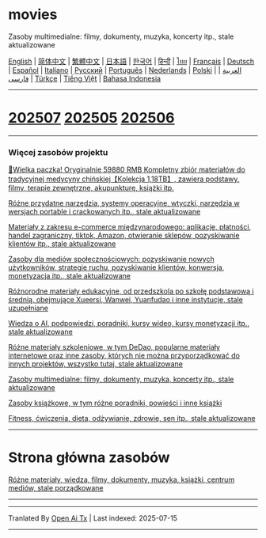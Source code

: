 # movies
Zasoby multimedialne: filmy, dokumenty, muzyka, koncerty itp., stale aktualizowane

[English](https://openaitx.github.io/view.html?user=mswnlz&project=movies&lang=en) | [简体中文](https://openaitx.github.io/view.html?user=mswnlz&project=movies&lang=zh-CN) | [繁體中文](https://openaitx.github.io/view.html?user=mswnlz&project=movies&lang=zh-TW) | [日本語](https://openaitx.github.io/view.html?user=mswnlz&project=movies&lang=ja) | [한국어](https://openaitx.github.io/view.html?user=mswnlz&project=movies&lang=ko) | [हिन्दी](https://openaitx.github.io/view.html?user=mswnlz&project=movies&lang=hi) | [ไทย](https://openaitx.github.io/view.html?user=mswnlz&project=movies&lang=th) | [Français](https://openaitx.github.io/view.html?user=mswnlz&project=movies&lang=fr) | [Deutsch](https://openaitx.github.io/view.html?user=mswnlz&project=movies&lang=de) | [Español](https://openaitx.github.io/view.html?user=mswnlz&project=movies&lang=es) | [Italiano](https://openaitx.github.io/view.html?user=mswnlz&project=movies&lang=it) | [Русский](https://openaitx.github.io/view.html?user=mswnlz&project=movies&lang=ru) | [Português](https://openaitx.github.io/view.html?user=mswnlz&project=movies&lang=pt) | [Nederlands](https://openaitx.github.io/view.html?user=mswnlz&project=movies&lang=nl) | [Polski](https://openaitx.github.io/view.html?user=mswnlz&project=movies&lang=pl) | [العربية](https://openaitx.github.io/view.html?user=mswnlz&project=movies&lang=ar) | [فارسی](https://openaitx.github.io/view.html?user=mswnlz&project=movies&lang=fa) | [Türkçe](https://openaitx.github.io/view.html?user=mswnlz&project=movies&lang=tr) | [Tiếng Việt](https://openaitx.github.io/view.html?user=mswnlz&project=movies&lang=vi) | [Bahasa Indonesia](https://openaitx.github.io/view.html?user=mswnlz&project=movies&lang=id)








-------
# [202507](https://raw.githubusercontent.com/mswnlz/movies/main/202507.md) [202505](https://raw.githubusercontent.com/mswnlz/movies/main/202505.md) [202506](https://raw.githubusercontent.com/mswnlz/movies/main/202506.md)


---------------
### Więcej zasobów projektu

[🎁Wielka paczka! Oryginalnie 59880 RMB Kompletny zbiór materiałów do tradycyjnej medycyny chińskiej【Kolekcja 1,18TB】, zawiera podstawy, filmy, terapie zewnętrzne, akupunkturę, książki itp.](https://github.com/mswnlz/chinese-traditional)

[Różne przydatne narzędzia, systemy operacyjne, wtyczki, narzędzia w wersjach portable i crackowanych itp., stale aktualizowane](https://github.com/mswnlz/tools)


[Materiały z zakresu e-commerce międzynarodowego: aplikacje, płatności, handel zagraniczny, tiktok, Amazon, otwieranie sklepów, pozyskiwanie klientów itp., stale aktualizowane](https://github.com/mswnlz/cross-border)

[Zasoby dla mediów społecznościowych: pozyskiwanie nowych użytkowników, strategie ruchu, pozyskiwanie klientów, konwersja, monetyzacja itp., stale aktualizowane](https://github.com/mswnlz/self-media)

[Różnorodne materiały edukacyjne, od przedszkola po szkołę podstawową i średnią, obejmujące Xueersi, Wanwei, Yuanfudao i inne instytucje, stale uzupełniane](https://github.com/mswnlz/edu-knowlege)

[Wiedza o AI, podpowiedzi, poradniki, kursy wideo, kursy monetyzacji itp., stale aktualizowane](https://github.com/mswnlz/AIknowledge)

[Różne materiały szkoleniowe, w tym DeDao, popularne materiały internetowe oraz inne zasoby, których nie można przyporządkować do innych projektów, wszystko tutaj, stale aktualizowane](https://github.com/mswnlz/curriculum)

[Zasoby multimedialne: filmy, dokumenty, muzyka, koncerty itp., stale aktualizowane](https://github.com/mswnlz/movies)

[Zasoby książkowe, w tym różne poradniki, powieści i inne książki](https://github.com/mswnlz/book)

[Fitness, ćwiczenia, dieta, odżywianie, zdrowie, sen itp., stale aktualizowane](https://github.com/mswnlz/healthy)

---------------

# Strona główna zasobów
[Różne materiały, wiedza, filmy, dokumenty, muzyka, książki, centrum mediów, stale porządkowane](https://github.com/mswnlz)

---------------


---

Tranlated By [Open Ai Tx](https://github.com/OpenAiTx/OpenAiTx) | Last indexed: 2025-07-15

---